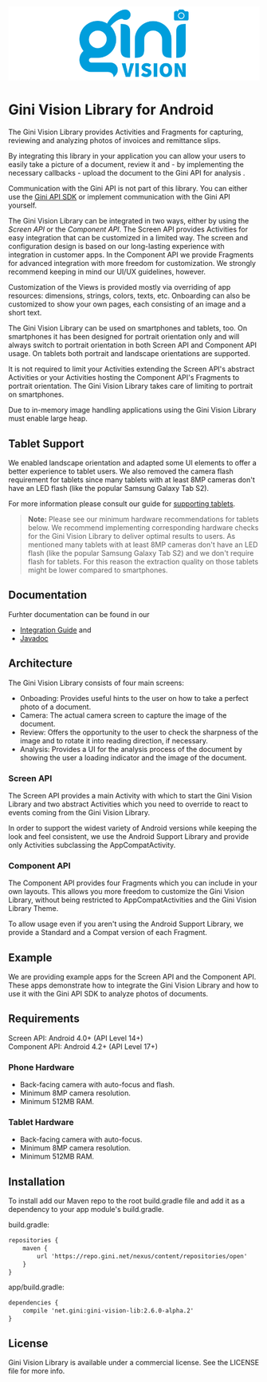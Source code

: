 ![Gini Vision Library for Android](GiniVision_Logo.png)

Gini Vision Library for Android
===============================

The Gini Vision Library provides Activities and Fragments for capturing, reviewing and analyzing photos of invoices and remittance slips.

By integrating this library in your application you can allow your users to easily take a picture of a document, review it and - by implementing the necessary callbacks - upload the document to the Gini API for analysis .

Communication with the Gini API is not part of this library. You can either use the [Gini API SDK](https://github.com/gini/gini-sdk-android) or implement communication with the Gini API yourself.

The Gini Vision Library can be integrated in two ways, either by using the *Screen API* or the *Component API*. The Screen API provides Activities for easy integration that can be customized in a limited way. The screen and configuration design is based on our long-lasting experience with integration in customer apps. In the Component API we provide Fragments for advanced integration with more freedom for customization. We strongly recommend keeping in mind our UI/UX guidelines, however.

Customization of the Views is provided mostly via overriding of app resources: dimensions, strings, colors, texts, etc. Onboarding can also be customized to show your own pages, each consisting of an image and a short text.

The Gini Vision Library can be used on smartphones and tablets, too. On smartphones it has been designed for portrait orientation only and will always switch to portrait orientation in both Screen API and Component API usage. On tablets both portrait and landscape orientations are supported.

It is not required to limit your Activities extending the Screen API's abstract Activities or your Activities hosting the Component API's Fragments to portrait orientation. The Gini Vision Library takes care of limiting to portrait on smartphones.

Due to in-memory image handling applications using the Gini Vision Library must enable large heap.

Tablet Support
--------------

We enabled landscape orientation and adapted some UI elements to offer a better experience to tablet users. We also removed the camera flash requirement for tablets since many tablets with at least 8MP cameras don't have an LED flash (like the popular Samsung Galaxy Tab S2). 

For more information please consult our guide for [supporting tablets](http://developer.gini.net/gini-vision-lib-android/html/updating-to-2-4-0.html#tablet-support).

> **Note:** Please see our minimum hardware recommendations for tablets below. We recommend implementing corresponding hardware checks for the Gini Vision Library to deliver optimal results to users. As mentioned many tablets with at least 8MP cameras don't have an LED flash (like the popular Samsung Galaxy Tab S2) and we don't require flash for tablets. For this reason the extraction quality on those tablets might be lower compared to smartphones.

Documentation
-------------

Furhter documentation can be found in our 

* [Integration Guide](http://developer.gini.net/gini-vision-lib-android/html/) and
* [Javadoc](http://developer.gini.net/gini-vision-lib-android/javadoc/index.html)

Architecture
------------

The Gini Vision Library consists of four main screens:

* Onboading: Provides useful hints to the user on how to take a perfect photo of a document.
* Camera: The actual camera screen to capture the image of the document.
* Review: Offers the opportunity to the user to check the sharpness of the image and to rotate it into reading direction, if necessary.
* Analysis: Provides a UI for the analysis process of the document by showing the user a loading indicator and the image of the document.

### Screen API

The Screen API provides a main Activity with which to start the Gini Vision Library and two abstract Activities which you need to override to react to events coming from the Gini Vision Library.

In order to support the widest variety of Android versions while keeping the look and feel consistent, we use the Android Support Library and provide only Activities subclassing the AppCompatActivity.

### Component API

The Component API provides four Fragments which you can include in your own layouts. This allows you more freedom to customize the Gini Vision Library, without being restricted to AppCompatActivities and the Gini Vision Library Theme.

To allow usage even if you aren't using the Android Support Library, we provide a Standard and a Compat version of each Fragment.

Example
-------

We are providing example apps for the Screen API and the Component API. These apps demonstrate how to integrate the Gini Vision Library and how to use it with the Gini API SDK to analyze photos of documents.

Requirements
------------

Screen API: Android 4.0+ (API Level 14+)  
Component API: Android 4.2+ (API Level 17+)

### Phone Hardware

* Back-facing camera with auto-focus and flash.
* Minimum 8MP camera resolution.
* Minimum 512MB RAM.

### Tablet Hardware

* Back-facing camera with auto-focus.
* Minimum 8MP camera resolution.
* Minimum 512MB RAM.

Installation
------------

To install add our Maven repo to the root build.gradle file and add it as a dependency to your app module's build.gradle.

build.gradle:

```
repositories {
    maven {
        url 'https://repo.gini.net/nexus/content/repositories/open'
    }
}
```

app/build.gradle:

```
dependencies {
    compile 'net.gini:gini-vision-lib:2.6.0-alpha.2'
}
```

## License

Gini Vision Library is available under a commercial license. See the LICENSE file for more info.

